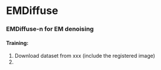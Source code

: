 # EMDiffuse

### EMDiffuse-n for EM denoising

#### Training:

1. Download dataset from xxx (include the registered image)
2. 